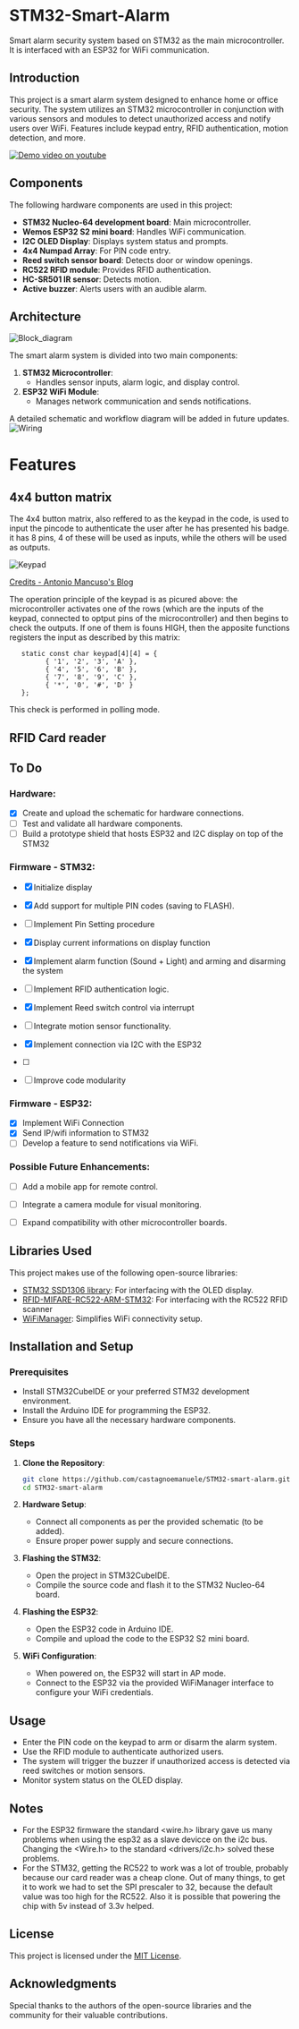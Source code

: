 # STM32-Smart-Alarm

Smart alarm security system based on STM32 as the main microcontroller. It is interfaced with an ESP32 for WiFi communication.

## Introduction

This project is a smart alarm system designed to enhance home or office security. The system utilizes an STM32 microcontroller in conjunction with various sensors and modules to detect unauthorized access and notify users over WiFi. Features include keypad entry, RFID authentication, motion detection, and more.


[![Demo video on youtube](https://img.youtube.com/vi/71LS64RbG-M/hqdefault.jpg)](https://www.youtube.com/watch?v=VkK-71LS64RbG-M)


## Components

The following hardware components are used in this project:
- **STM32 Nucleo-64 development board**: Main microcontroller.
- **Wemos ESP32 S2 mini board**: Handles WiFi communication.
- **I2C OLED Display**: Displays system status and prompts.
- **4x4 Numpad Array**: For PIN code entry.
- **Reed switch sensor board**: Detects door or window openings.
- **RC522 RFID module**: Provides RFID authentication.
- **HC-SR501 IR sensor**: Detects motion.
- **Active buzzer**: Alerts users with an audible alarm.

## Architecture

![Block_diagram](Assets/block-diagram.svg)

The smart alarm system is divided into two main components:
1. **STM32 Microcontroller**:
   - Handles sensor inputs, alarm logic, and display control.
2. **ESP32 WiFi Module**:
   - Manages network communication and sends notifications.

A detailed schematic and workflow diagram will be added in future updates.
![Wiring](Assets/wiring.png)

# Features
## 4x4 button matrix
The 4x4 button matrix, also reffered to as the keypad in the code, is used to input the pincode to authenticate the user after he has presented his badge. it has 8 pins, 4 of these will be used as inputs, while the others will be used as outputs.

![Keypad](Assets/keypad.gif) 

[Credits - Antonio Mancuso's Blog](https://www.google.com/url?sa=i&url=https%3A%2F%2Fmancusoa74.blogspot.com%2F2017%2F02%2Fscratch-e-arduino-progetto-6-tastierino.html&psig=AOvVaw3JqhFhCt8b6yLJ_VM6Uewu&ust=1746618144848000&source=images&cd=vfe&opi=89978449&ved=0CAMQjB1qFwoTCIj25uPhjo0DFQAAAAAdAAAAABAE)

The operation principle of the keypad is as picured above: the microcontroller activates one of the rows (which are the inputs of the keypad, connected to optput pins of the microcontroller) and then begins to check the outputs. If one of them is founs HIGH, then the apposite functions registers the input as described by this matrix:
```
   static const char keypad[4][4] = {
	     { '1', '2', '3', 'A' },
	     { '4', '5', '6', 'B' },
	     { '7', '8', '9', 'C' },
	     { '*', '0', '#', 'D' }
   };    
```
This check is performed in polling mode.

## RFID Card reader

## 

## To Do

### Hardware:
- [x] Create and upload the schematic for hardware connections.
- [ ] Test and validate all hardware components.
- [ ] Build a prototype shield that hosts ESP32 and I2C display on top of the STM32

### Firmware - STM32:
- [x] Initialize display
- [x] Add support for multiple PIN codes (saving to FLASH).
- [ ] Implement Pin Setting procedure
- [x] Display current informations on display function
- [x] Implement alarm function (Sound + Light) and arming and disarming the system
- [ ] Implement RFID authentication logic.
- [x] Implement Reed switch control via interrupt
- [ ] Integrate motion sensor functionality.
- [x] Implement connection via I2C with the ESP32
- [ ] 
- [ ] Improve code modularity


### Firmware - ESP32:
- [x] Implement WiFi Connection
- [x] Send IP/wifi information to STM32
- [ ] Develop a feature to send notifications via WiFi.

### Possible Future Enhancements:
- [ ] Add a mobile app for remote control.
- [ ] Integrate a camera module for visual monitoring.
- [ ] Expand compatibility with other microcontroller boards.


## Libraries Used

This project makes use of the following open-source libraries:
- [STM32 SSD1306 library](https://github.com/afiskon/stm32-ssd1306): For interfacing with the OLED display.
- [RFID-MIFARE-RC522-ARM-STM32](https://github.com/Hamid-R-Tanhaei/RFID-MIFARE-RC522-ARM-STM32/tree/main): For interfacing with the RC522 RFID scanner
- [WiFiManager](https://github.com/tzapu/WiFiManager): Simplifies WiFi connectivity setup.

## Installation and Setup

### Prerequisites
- Install STM32CubeIDE or your preferred STM32 development environment.
- Install the Arduino IDE for programming the ESP32.
- Ensure you have all the necessary hardware components.

### Steps
1. **Clone the Repository**:
   ```bash
   git clone https://github.com/castagnoemanuele/STM32-smart-alarm.git
   cd STM32-smart-alarm
   ```

2. **Hardware Setup**:
   - Connect all components as per the provided schematic (to be added).
   - Ensure proper power supply and secure connections.

3. **Flashing the STM32**:
   - Open the project in STM32CubeIDE.
   - Compile the source code and flash it to the STM32 Nucleo-64 board.

4. **Flashing the ESP32**:
   - Open the ESP32 code in Arduino IDE.
   - Compile and upload the code to the ESP32 S2 mini board.

5. **WiFi Configuration**:
   - When powered on, the ESP32 will start in AP mode.
   - Connect to the ESP32 via the provided WiFiManager interface to configure your WiFi credentials.

## Usage

- Enter the PIN code on the keypad to arm or disarm the alarm system.
- Use the RFID module to authenticate authorized users.
- The system will trigger the buzzer if unauthorized access is detected via reed switches or motion sensors.
- Monitor system status on the OLED display.

## Notes
- For the ESP32 firmware the standard <wire.h> library gave us many problems when using the esp32 as a slave devicce on the i2c bus. Changing the <Wire.h> to the standard <drivers/i2c.h> solved these problems.
- For the STM32, getting the RC522 to work was a lot of trouble, probably because our card reader was a cheap clone. Out of many things, to get it to work we had to set the SPI prescaler to 32, because the default value was too high for the RC522. Also it is possible that powering the chip with 5v instead of 3.3v helped.

## License

This project is licensed under the [MIT License](LICENSE).

## Acknowledgments

Special thanks to the authors of the open-source libraries and the community for their valuable contributions.
